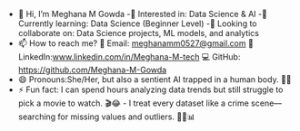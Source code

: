 - 👋 Hi, I’m Meghana M Gowda
-👀 Interested in: Data Science & AI
-🌱 Currently learning: Data Science (Beginner Level)
-🤝  Looking to collaborate on: Data Science projects, ML models, and analytics
- 📫 How to reach me?
       📩 Email: meghanamm0527@gmail.com
       🔗 LinkedIn:www.linkedin.com/in/Meghana-M-tech
       💻 GitHub: https://github.com/Meghana-M-Gowda
- 😄 Pronouns:She/Her, but also a sentient AI trapped in a human body. 🤖🧠
- ⚡ Fun fact: I can spend hours analyzing data trends but still struggle to pick a movie to watch. 🎬😂
              - I treat every dataset like a crime scene—searching for missing values and outliers. 🕵️‍♀️📊
              
<!---
Meghana-M-Gowda/Meghana-M-Gowda is a ✨ special ✨ repository because its `README.md` (this file) appears on your GitHub profile.
You can click the Preview link to take a look at your changes.
--->
